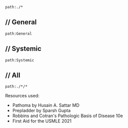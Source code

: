 
```query
path:./*
```


// General
-------------

```query
path:General
```


// Systemic
-------------


```query
path:Systemic
```

// All
-----------
```query
path:./*/*
```


Resources used:
- Pathoma by Husain A. Sattar MD
- Prepladder by Sparsh Gupta
- Robbins and Cotran's Pathologic Basis of Disease 10e
- First Aid for the USMLE 2021

